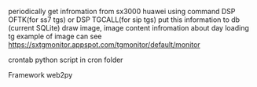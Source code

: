 
periodically get infromation from sx3000 huawei
using command DSP OFTK(for ss7 tgs)  or DSP TGCALL(for sip tgs)
put this information to db (current SQLite)
draw image, image content infromation about day loading tg 
example of image can see https://sxtgmonitor.appspot.com/tgmonitor/default/monitor

crontab python script in cron folder

Framework web2py
